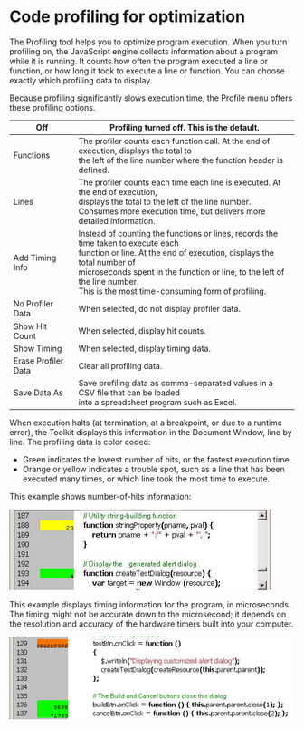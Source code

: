 <a id="code-profiling-for-optimization"></a>

# Code profiling for optimization

The Profiling tool helps you to optimize program execution. When you turn profiling on, the JavaScript
engine collects information about a program while it is running. It counts how often the program
executed a line or function, or how long it took to execute a line or function. You can choose exactly which
profiling data to display.

Because profiling significantly slows execution time, the Profile menu offers these profiling options.

| Off                 | Profiling turned off. This is the default.                                                                                                                                                                                                                                                            |
|---------------------|-------------------------------------------------------------------------------------------------------------------------------------------------------------------------------------------------------------------------------------------------------------------------------------------------------|
| Functions           | The profiler counts each function call. At the end of execution, displays the total to<br/>the left of the line number where the function header is defined.                                                                                                                                          |
| Lines               | The profiler counts each time each line is executed. At the end of execution,<br/>displays the total to the left of the line number.<br/>Consumes more execution time, but delivers more detailed information.                                                                                        |
| Add Timing Info     | Instead of counting the functions or lines, records the time taken to execute each<br/>function or line. At the end of execution, displays the total number of<br/>microseconds spent in the function or line, to the left of the line number.<br/>This is the most time-consuming form of profiling. |
| No Profiler Data    | When selected, do not display profiler data.                                                                                                                                                                                                                                                          |
| Show Hit Count      | When selected, display hit counts.                                                                                                                                                                                                                                                                    |
| Show Timing         | When selected, display timing data.                                                                                                                                                                                                                                                                   |
| Erase Profiler Data | Clear all profiling data.                                                                                                                                                                                                                                                                             |
| Save Data As        | Save profiling data as comma-separated values in a CSV file that can be loaded<br/>into a spreadsheet program such as Excel.                                                                                                                                                                          |

When execution halts (at termination, at a breakpoint, or due to a runtime error), the Toolkit displays this
information in the Document Window, line by line. The profiling data is color coded:

- Green indicates the lowest number of hits, or the fastest execution time.
- Orange or yellow indicates a trouble spot, such as a line that has been executed many times, or which
  line took the most time to execute.

This example shows number-of-hits information:

![Number of Hits](extendscript-toolkit/_static/02_the-extendscript-toolkit_code-profiling_number-of-hits.jpg)

This example displays timing information for the program, in microseconds. The timing might not be
accurate down to the microsecond; it depends on the resolution and accuracy of the hardware timers built
into your computer.

![Timing Info](extendscript-toolkit/_static/02_the-extendscript-toolkit_code-profiling_timing-info.jpg)
